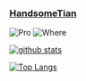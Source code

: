 ### [HandsomeTian](https://github.com/NuochengTian)

![Pro](https://img.shields.io/badge/PRO-ML%20&%20CV-red)
![Where](https://img.shields.io/badge/LOC-Australia-yellow)

[![github stats](https://github-readme-stats.vercel.app/api?username=NuochengTian&show_icons=true&hide_title=true&icon_color=119933&title_color=119933)](https://github.com/NuochengTian)

[![Top Langs](https://github-readme-stats.vercel.app/api/top-langs/?username=NuochengTian&hide_langs_below=1)](https://github.com/NuochengTian?tab=repositories)
